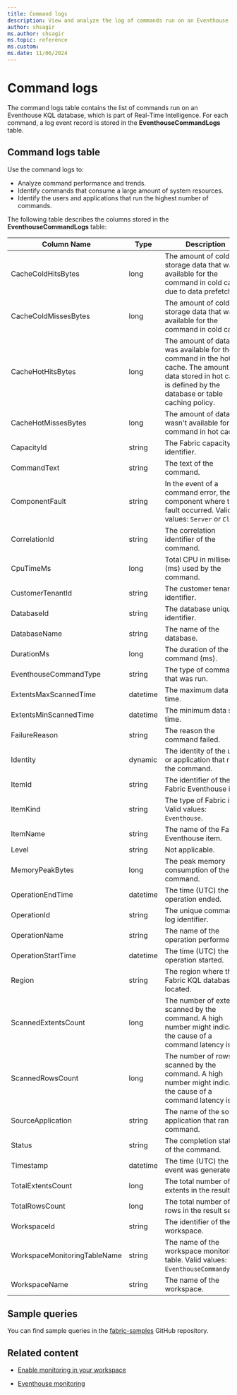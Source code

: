 ```yaml
---
title: Command logs
description: View and analyze the log of commands run on an Eventhouse KQL database within Real-Time Intelligence.
author: shsagir
ms.author: shsagir
ms.topic: reference
ms.custom:
ms.date: 11/06/2024
---
```


# Command logs

The command logs table contains the list of commands run on an Eventhouse KQL database, which is part of Real-Time Intelligence. For each command, a log event record is stored in the **EventhouseCommandLogs** table.

## Command logs table

Use the command logs to:

* Analyze command performance and trends.
* Identify commands that consume a large amount of system resources.
* Identify the users and applications that run the highest number of commands.

The following table describes the columns stored in the **EventhouseCommandLogs** table:

| Column Name | Type | Description |
|--|--|--|
| CacheColdHitsBytes | long | The amount of cold storage data that was available for the command in cold cache due to data prefetching. |
| CacheColdMissesBytes | long | The amount of cold storage data that wasn't available for the command in cold cache. |
| CacheHotHitsBytes | long | The amount of data that was available for the command in the hot cache. The amount of data stored in hot cache is defined by the database or table caching policy. |
| CacheHotMissesBytes | long | The amount of data that wasn't available for the command in hot cache. |
| CapacityId | string | The Fabric capacity identifier. |
| CommandText | string | The text of the command. |
| ComponentFault | string | In the event of a command error, the component where the fault occurred. Valid values: `Server` or `Client`. |
| CorrelationId | string | The correlation identifier of the command. |
| CpuTimeMs | long | Total CPU in millisecond (ms) used by the command. |
| CustomerTenantId | string | The customer tenant identifier. |
| DatabaseId | string | The database unique identifier. |
| DatabaseName | string | The name of the database. |
| DurationMs | long | The duration of the command (ms). |
| EventhouseCommandType | string | The type of command that was run. |
| ExtentsMaxScannedTime | datetime | The maximum data scan time. |
| ExtentsMinScannedTime | datetime | The minimum data scan time. |
| FailureReason | string | The reason the command failed. |
| Identity | dynamic | The identity of the user or application that ran the command. |
| ItemId | string | The identifier of the Fabric Eventhouse item. |
| ItemKind | string | The type of Fabric item. Valid values: `Eventhouse`. |
| ItemName | string | The name of the Fabric Eventhouse item. |
| Level | string | Not applicable. |
| MemoryPeakBytes | long | The peak memory consumption of the command. |
| OperationEndTime | datetime | The time (UTC) the operation ended. |
| OperationId | string | The unique command log identifier. |
| OperationName | string | The name of the operation performed. |
| OperationStartTime | datetime | The time (UTC) the operation started. |
| Region | string | The region where the Fabric KQL database is located. |
| ScannedExtentsCount | long | The number of extents scanned by the command. A high number might indicate the cause of a command latency issue. |
| ScannedRowsCount | long | The number of rows scanned by the command. A high number might indicate the cause of a command latency issue. |
| SourceApplication | string | The name of the source application that ran the command. |
| Status | string | The completion status of the command. |
| Timestamp | datetime | The time (UTC) the event was generated. |
| TotalExtentsCount | long | The total number of extents in the result set. |
| TotalRowsCount | long | The total number of rows in the result set. |
| WorkspaceId | string | The identifier of the workspace. |
| WorkspaceMonitoringTableName | string | The name of the workspace monitoring table. Valid values: `EventhouseCommandyLogs`. |
| WorkspaceName | string | The name of the workspace. |

## Sample queries

You can find sample queries in the [fabric-samples](https://github.com/microsoft/fabric-samples) GitHub repository.

## Related content

* [Enable monitoring in your workspace](../fundamentals/enable-workspace-monitoring.md)

* [Eventhouse monitoring](monitor-eventhouse.md)
